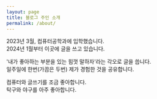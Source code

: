 ```yaml
---
layout: page
title: 블로그 주인 소개
permalink: /about/
---
```


2023년 3월, 컴퓨터공학과에 입학했습니다.  
2024년 1월부터 이곳에 글을 쓰고 있습니다.

'내가 좋아하는 부분을 있는 힘껏 말하자'라는 각오로 글을 씁니다.  
일주일에 한번(가끔은 두번) 제가 경험한 것을 공유합니다.  

컴퓨터와 글쓰기를 조금 좋아합니다.  
탁구와 야구를 아주 좋아합니다.  
